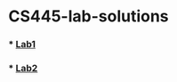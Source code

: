 # CS445-lab-solutions
### * [Lab1](https://github.com/amayah2021/CS445-labs/blob/main/Lab1/Lab1%20.pdf)
### * [Lab2](https://github.com/amayah2021/CS445-labs/blob/main/Lab2/Lab2.pdf)